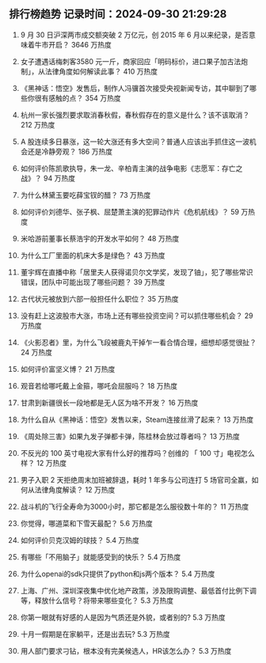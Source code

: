 
## 排行榜趋势 记录时间：2024-09-30 21:29:28
  
  1. 9 月 30 日沪深两市成交额突破 2 万亿元，创 2015 年 6 月以来纪录，是否意味着牛市开启？ 3646 万热度
    
  2. 女子遭遇话梅刺客3580 元一斤，商家回应「明码标价，进口果子加古法炮制」，从法律角度如何解读此事？ 410 万热度
    
  3. 《黑神话：悟空》发售后，制作人冯骥首次接受央视新闻专访，其中聊到了哪些你很有感触的点？ 354 万热度
    
  4. 杭州一家长强烈要求取消春秋假，春秋假存在的意义是什么？该不该取消？ 212 万热度
    
  5. A 股连续多日暴涨，这一轮大涨还有多大空间？普通人应该出手抓住这一波机会还是冷静旁观？ 186 万热度
    
  6. 如何评价陈凯歌执导，朱一龙、辛柏青主演的战争电影《志愿军：存亡之战》？ 94 万热度
    
  7. 为什么林黛玉要吃薛宝钗的醋？ 73 万热度
    
  8. 如何评价刘德华、张子枫、屈楚萧主演的犯罪动作片《危机航线》？ 59 万热度
    
  9. 米哈游前董事长蔡浩宇的开发水平如何？ 48 万热度
    
  10. 为什么工厂里面的机床大多是绿色？ 43 万热度
    
  11. 董宇辉在直播中称「居里夫人获得诺贝尔文学奖，发现了铀」，犯了哪些常识错误，团队中可能出现了哪些问题？ 39 万热度
    
  12. 古代状元被放到六部一般担任什么职位？ 35 万热度
    
  13. 没有赶上这波股市大涨，市场上还有哪些投资空间？可以抓住哪些机会？ 29 万热度
    
  14. 《火影忍者》里，为什么飞段被鹿丸干掉乍一看合情合理，细想却感觉很扯？ 24 万热度
    
  15. 如何评价富坚义博？ 21 万热度
    
  16. 观音若给哪吒戴上金箍，哪吒会屈服吗？ 18 万热度
    
  17. 甘肃到新疆很长一段地都是无人区为啥不开发？ 16 万热度
    
  18. 为什么自从《黑神话：悟空》发售以来，Steam连接丝滑了起来？ 13 万热度
    
  19. 《周处除三害》如果九发子弹都卡弹，陈桂林会放过尊者吗？ 13 万热度
    
  20. 不反光的 100 英寸电视大家有什么好的推荐吗？创维的 「 100 寸」电视怎么样？ 12 万热度
    
  21. 男子入职 2 天拒绝周末加班被辞退，耗时 1 年多与公司连打 5 场官司全赢，如何从法律角度解读？ 12 万热度
    
  22. 战斗机的飞行全寿命为3000小时，那它都是怎么服役数十年的？ 11 万热度
    
  23. 你觉得，哪道菜和下雪天最配？ 5.6 万热度
    
  24. 如何评价贝克汉姆的球技？ 5.4 万热度
    
  25. 有哪些「不用脑子」就能感受到的快乐？ 5.4 万热度
    
  26. 为什么openai的sdk只提供了python和js两个版本？ 5.4 万热度
    
  27. 上海、广州、深圳深夜集中优化地产政策，涉及限购调整、最低首付比例下调等，释放什么信号？将带来哪些变化？ 5.3 万热度
    
  28. 你第一眼就有好感的人是因为气质还是外貌，或者别的? 5.3 万热度
    
  29. 十月一假期是在家躺平，还是出去玩? 5.3 万热度
    
  30. 用人部门要求刁钻，根本没有完美候选人，HR该怎么办？ 5.3 万热度
    